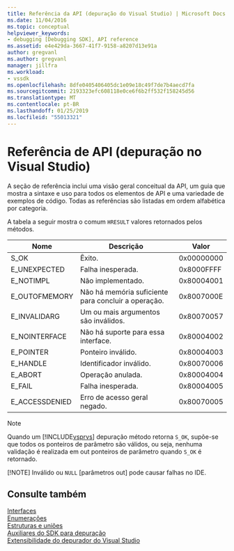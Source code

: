 ```yaml
---
title: Referência da API (depuração do Visual Studio) | Microsoft Docs
ms.date: 11/04/2016
ms.topic: conceptual
helpviewer_keywords:
- debugging [Debugging SDK], API reference
ms.assetid: e4e429da-3667-41f7-9158-a8207d13e91a
author: gregvanl
ms.author: gregvanl
manager: jillfra
ms.workload:
- vssdk
ms.openlocfilehash: 8dfe0405406405dc1e09e18c49f7de7b4aecd7fa
ms.sourcegitcommit: 2193323efc608118e0ce6f6b2ff532f158245d56
ms.translationtype: MT
ms.contentlocale: pt-BR
ms.lasthandoff: 01/25/2019
ms.locfileid: "55013321"
---
```

# <a name="api-reference-visual-studio-debugging"></a>Referência de API (depuração no Visual Studio)
A seção de referência inclui uma visão geral conceitual da API, um guia que mostra a sintaxe e uso para todos os elementos de API e uma variedade de exemplos de código. Todas as referências são listadas em ordem alfabética por categoria.  
  
 A tabela a seguir mostra o comum `HRESULT` valores retornados pelos métodos.  
  
|Nome|Descrição|Valor|  
|----------|-----------------|-----------|  
|S_OK|Êxito.|0x00000000|  
|E_UNEXPECTED|Falha inesperada.|0x8000FFFF|  
|E_NOTIMPL|Não implementado.|0x80004001|  
|E_OUTOFMEMORY|Não há memória suficiente para concluir a operação.|0x8007000E|  
|E_INVALIDARG|Um ou mais argumentos são inválidos.|0x80070057|  
|E_NOINTERFACE|Não há suporte para essa interface.|0x80004002|  
|E_POINTER|Ponteiro inválido.|0x80004003|  
|E_HANDLE|Identificador inválido.|0x80070006|  
|E_ABORT|Operação anulada.|0x80004004|  
|E_FAIL|Falha inesperada.|0x80004005|  
|E_ACCESSDENIED|Erro de acesso geral negado.|0x80070005|  
  
> [!NOTE]
>  Quando um [!INCLUDE[vsprvs](../../../code-quality/includes/vsprvs_md.md)] depuração método retorna `S_OK`, supõe-se que todos os ponteiros de parâmetro são válidos, ou seja, nenhuma validação é realizada em out ponteiros de parâmetro quando `S_OK` é retornado.  
> 
> [!NOTE]
>  Inválido ou `NULL` [parâmetros out] pode causar falhas no IDE.  
  
## <a name="see-also"></a>Consulte também  
 [Interfaces](../../../extensibility/debugger/reference/interfaces-visual-studio-debugging.md)   
 [Enumerações](../../../extensibility/debugger/reference/enumerations-visual-studio-debugging.md)   
 [Estruturas e uniões](../../../extensibility/debugger/reference/structures-and-unions.md)   
 [Auxiliares do SDK para depuração](../../../extensibility/debugger/reference/sdk-helpers-for-debugging.md)   
 [Extensibilidade do depurador do Visual Studio](../../../extensibility/debugger/visual-studio-debugger-extensibility.md)